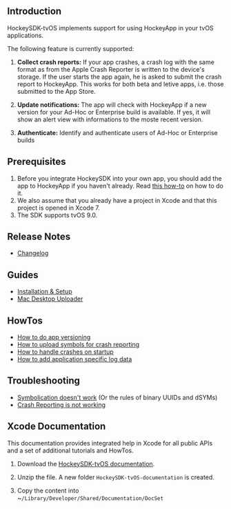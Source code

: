 ## Introduction

HockeySDK-tvOS implements support for using HockeyApp in your tvOS applications.

The following feature is currently supported:

1. **Collect crash reports:** If your app crashes, a crash log with the same format as from the Apple Crash Reporter is written to the device's storage. If the user starts the app again, he is asked to submit the crash report to HockeyApp. This works for both beta and letive apps, i.e. those submitted to the App Store.

2. **Update notifications:** The app will check with HockeyApp if a new version for your Ad-Hoc or Enterprise build is available. If yes, it will show an alert view with informations to the moste recent version.

3. **Authenticate:** Identify and authenticate users of Ad-Hoc or Enterprise builds

## Prerequisites

1. Before you integrate HockeySDK into your own app, you should add the app to HockeyApp if you haven't already. Read [this how-to](http://support.hockeyapp.net/kb/how-tos/how-to-create-a-new-app) on how to do it.
2. We also assume that you already have a project in Xcode and that this project is opened in Xcode 7.
3. The SDK supports tvOS 9.0.

## Release Notes

- [Changelog](Changelog)

## Guides

- [Installation & Setup](Guide-Installation-Setup)
- [Mac Desktop Uploader](http://support.hockeyapp.net/kb/services-webhooks-desktop-apps/how-to-upload-to-hockeyapp-on-a-mac)

## HowTos

- [How to do app versioning](HowTo-App-Versioning)
- [How to upload symbols for crash reporting](HowTo-Upload-Symbols)
- [How to handle crashes on startup](http://support.hockeyapp.net/kb/client-integration-ios-mac-os-x/how-to-handle-crashes-during-startup-on-ios)
- [How to add application specific log data](http://support.hockeyapp.net/kb/client-integration-ios-mac-os-x/how-to-add-application-specific-log-data-on-ios-or-osx)

## Troubleshooting

- [Symbolication doesn't work](http://support.hockeyapp.net/kb/client-integration-ios-mac-os-x/how-to-solve-symbolication-problems) (Or the rules of binary UUIDs and dSYMs)
- [Crash Reporting is not working](Troubleshooting-Crash-Reporting-Not-Working)

## Xcode Documentation

This documentation provides integrated help in Xcode for all public APIs and a set of additional tutorials and HowTos.

1. Download the [HockeySDK-tvOS documentation](http://hockeyapp.net/releases/).

2. Unzip the file. A new folder `HockeySDK-tvOS-documentation` is created.

3. Copy the content into ~`/Library/Developer/Shared/Documentation/DocSet`
